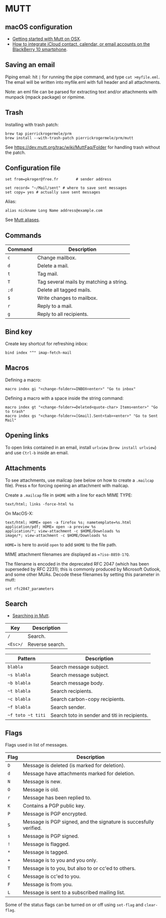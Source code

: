 MUTT
====

## macOS configuration

 * [Getting started with Mutt on OSX](http://www.lucianofiandesio.com/getting-started-with-mutt-on-osx).
 * [How to integrate iCloud contact, calendar, or email accounts on the BlackBerry 10 smartphone](http://support.blackberry.com/kb/articleDetail?ArticleNumber=000033812).

## Saving an email

Piping email: hit `|` for running the pipe command, and type `cat >myfile.eml`. The email will be written into myfile.eml with full header and all attachments.

Note: an eml file can be parsed for extracting text and/or attachments with munpack (mpack package) or ripmime.

## Trash

Installing with trash patch:
``` {.bash}
brew tap pierrickrogermele/prm
brew install --with-trash-patch pierrickrogermele/prm/mutt
```

See <https://dev.mutt.org/trac/wiki/MuttFaq/Folder> for handling trash without the patch.

## Configuration file

```muttrc
set from=pkroger@free.fr		# sender address

set record= "~/Mail/sent" # where to save sent messages
set copy= yes # actually save sent messages
```

Alias:
```muttrc
alias nickname Long Name address@example.com
```
See [Mutt aliases](https://dev.mutt.org/trac/wiki/MuttGuide/Aliases).

## Commands

Command | Description
------- | --------------------------
`c`     | Change mailbox.
`d`     | Delete a mail.
`t`     | Tag mail.
`T`     | Tag several mails by matching a string.
`;d`    | Delete all tagged mails.
`$`     | Write changes to mailbox.
`r`     | Reply to a mail.
`g`     | Reply to all recipients.

## Bind key

Create key shortcut for refreshing inbox:
```muttrc
bind index "^" imap-fetch-mail
```

## Macros

Defining a macro:
```muttrc
macro index gi "<change-folder>=INBOX<enter>" "Go to inbox"
```

Defining a macro with a space inside the string command:
```muttrc
macro index gt "<change-folder>=Deleted<quote-char> Items<enter>" "Go to trash"
macro index gs "<change-folder>=[Gmail].Sent<tab><enter>" "Go to Sent Mail"
```

## Opening links

To open links contained in an email, install `urlview` (`brew install urlview`) and use `Ctrl-b` inside an email.

## Attachments

To see attachments, use mailcap (see below on how to create a `.mailcap` file). Press `m` for forcing opening an attachment with mailcap.

Create a `.mailcap` file in `$HOME` with a line for each MIME TYPE:
```mailcap
text/html; links -force-html %s
```

On MacOS-X:
```mailcap
text/html; HOME= open -a firefox %s; nametemplate=%s.html
application/pdf; HOME= open -a preview %s
application/*; view-attachment -c $HOME/Downloads %s
image/*; view-attachment -c $HOME/Downloads %s
```
`HOME=` is here to avoid `open` to add `$HOME` to the file path.

MIME attachment filenames are displayed as `=?iso-8859-1?Q`.

The filename is encoded in the deprecated RFC 2047 (which has been superseded by RFC 2231); this is commonly produced by Microsoft Outlook, and some other MUAs.
Decode these filenames by setting this parameter in mutt:
```muttrc
set rfc2047_parameters
```

## Search

 * [Searching in Mutt](https://www.gl.ciw.edu/static/users/rcohen/mutt/manual-6.html).

Key      | Description
-------- | ----------------------------
`/`      | Search.
`<Esc>/` | Reverse search.

Pattern           | Description
----------------- | ------------------------------
`blabla`          | Search message subject.   
`~s blabla`       | Search message subject.   
`~b blabla`       | Search message body.
`~t blabla`       | Search recipients.
`~c blabla`       | Search carbon-copy recipients.
`~f blabla`       | Search sender.
`~f toto ~t titi` | Search toto in sender and titi in recipients.

## Flags

Flags used in list of messages.

Flag | Description
---- | ------------------------------------------------
`D`  | Message is deleted (is marked for deletion).
`d`  | Message have attachments marked for deletion.
`N`  | Message is new.
`O`  | Message is old.
`r`  | Message has been replied to.
`K`  | Contains a PGP public key.
`P`  | Message is PGP encrypted.
`S`  | Message is PGP signed, and the signature is succesfully verified.
`s`  | Message is PGP signed.
`!`  | Message is flagged.
`*`  | Message is tagged.
`+`  | Message is to you and you only.
`T`  | Message is to you, but also to or cc'ed to others.
`C`  | Message is cc'ed to you.
`F`  | Message is from you.
`L`  | Message is sent to a subscribed mailing list.

Some of the status flags can be turned on or off using `set-flag` and `clear-flag`.

